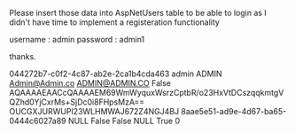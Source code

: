 Please insert those data into AspNetUsers table to be able to login as I didn't have time to implement a registeration functionality

username : admin
password : admin1

thanks.




044272b7-c0f2-4c87-ab2e-2ca1b4cda463	admin	ADMIN	Admin@Admin.co	ADMIN@ADMIN.CO	False	AQAAAAEAACcQAAAAEM69WmWyquxWsrzCptbR/o23HxVtDCszqqkmtgVQZhd0YjCxrMs+SjDc0i8FHpsMzA==	OUCGXJURWUPI23WLHMWAJ672Z4NGJ4BJ	8aae5e51-ad9e-4d67-ba65-0444c6027a89	NULL	False	False	NULL	True	0
